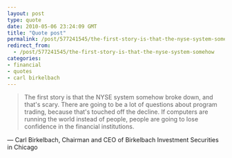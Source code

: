 ```yaml
---
layout: post
type: quote
date: 2010-05-06 23:24:09 GMT
title: "Quote post"
permalink: /post/577241545/the-first-story-is-that-the-nyse-system-somehow
redirect_from: 
  - /post/577241545/the-first-story-is-that-the-nyse-system-somehow
categories:
- financial
- quotes
- carl birkelbach
---
```

<blockquote>The first story is that the NYSE system somehow broke down, and that's scary. There are going to be a lot of questions about program trading, because that's touched off the decline. If computers are running the world instead of people, people are going to lose confidence in the financial institutions.</blockquote>

 — Carl Birkelbach, Chairman and CEO of Birkelbach Investment Securities in Chicago